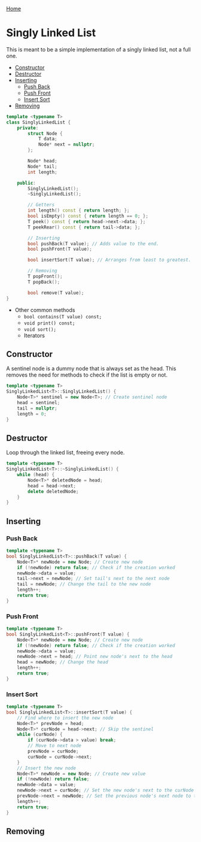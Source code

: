 [Home](../README.md)

# Singly Linked List
This is meant to be a simple implementation of a singly linked list, not a full one.

<!-- TOC -->

- [Constructor](#constructor)
- [Destructor](#destructor)
- [Inserting](#inserting)
	- [Push Back](#push-back)
	- [Push Front](#push-front)
	- [Insert Sort](#insert-sort)
- [Removing](#removing)

<!-- /TOC -->

```C++
template <typename T>
class SinglyLinkedList {
	private:
		struct Node {
			T data;
			Node* next = nullptr;
		};

		Node* head;
		Node* tail;
		int length;

	public:
		SinglyLinkedList();
		~SinglyLinkedList();

		// Getters
		int length() const { return length; };
		bool isEmpty() const { return length == 0; };
		T peek() const { return head->next->data; };
		T peekRear() const { return tail->data; };

		// Inserting
		bool pushBack(T value); // Adds value to the end.
		bool pushFront(T value);

		bool insertSort(T value); // Arranges from least to greatest.

		// Removing
		T popFront();
		T popBack();

		bool remove(T value);
}
```

- Other common methods
	- `bool contains(T value) const;`
	- `void print() const;`
	- `void sort();`
	- Iterators

## Constructor
A sentinel node is a dummy node that is always set as the head. This removes the need for methods to check if the list is empty or not.

```C++
template <typename T>
SinglyLinkedList<T>::SinglyLinkedList() {
	Node<T>* sentinel = new Node<T>; // Create sentinel node
	head = sentinel;
	tail = nullptr;
	length = 0;
}
```

## Destructor
Loop through the linked list, freeing every node.

```C++
template <typename T>
SinglyLinkedList<T>::~SinglyLinkedList() {
	while (head) {
		Node<T>* deletedNode = head;
		head = head->next;
		delete deletedNode;
	}
}
```

## Inserting

### Push Back

```C++
template <typename T>
bool SinglyLinkedList<T>::pushBack(T value) {
	Node<T>* newNode = new Node; // Create new node
	if (!newNode) return false; // Check if the creation worked
	newNode->data = value;
	tail->next = newNode; // Set tail's next to the next node
	tail = newNode; // Change the tail to the new node
	length++;
	return true;
}
```

### Push Front

```C++
template <typename T>
bool SinglyLinkedList<T>::pushFront(T value) {
	Node<T>* newNode = new Node; // Create new node
	if (!newNode) return false; // Check if the creation worked
	newNode->data = value;
	newNode->next = head; // Point new node's next to the head
	head = newNode; // Change the head
	length++;
	return true;
}
```

### Insert Sort

```C++
template <typename T>
bool SinglyLinkedList<T>::insertSort(T value) {
	// Find where to insert the new node
	Node<T>* prevNode = head;
	Node<T>* curNode = head->next; // Skip the sentinel
	while (curNode) {
		if (curNode->data > value) break;
		// Move to next node
		prevNode = curNode;
		curNode = curNode->next;
	}
	// Insert the new node
	Node<T>* newNode = new Node; // Create new value
	if (!newNode) return false;
	newNode->data = value;
	newNode->next = curNode; // Set the new node's next to the curNode
	prevNode->next = newNode; // Set the previous node's next node to the new node
	length++;
	return true;
}
```

## Removing